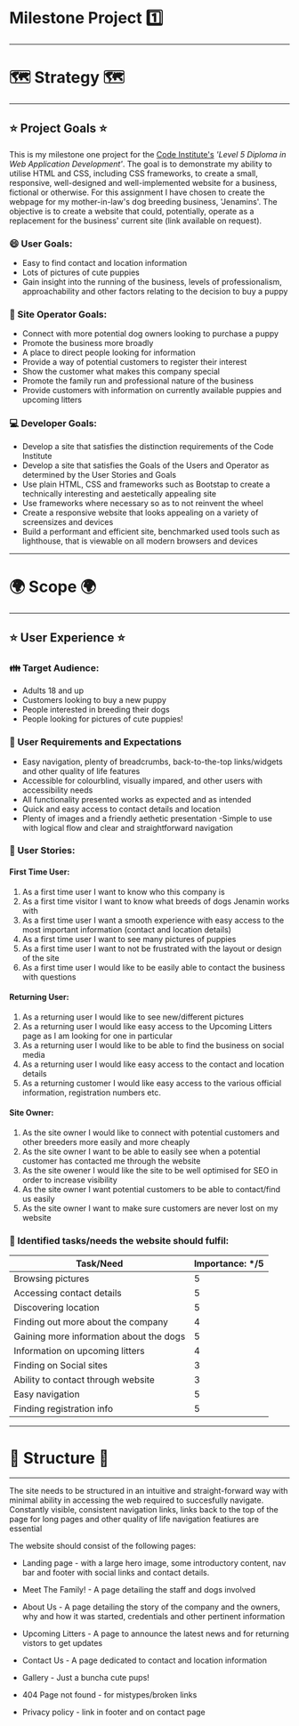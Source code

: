 # Milestone Project :one:

---

# :world_map: Strategy :world_map:

---

## :star: Project Goals :star:

This is my milestone one project for the
[Code Institute's](http://www.codeinstitute.net) _'Level 5 Diploma in Web
Application Development'_. The goal is to demonstrate my ability to utilise HTML
and CSS, including CSS frameworks, to create a small, responsive, well-designed
and well-implemented website for a business, fictional or otherwise. For this
assignment I have chosen to create the webpage for my mother-in-law's dog
breeding business, 'Jenamins'. The objective is to create a website that could,
potentially, operate as a replacement for the business' current site (link
available on request).

### :smile: User Goals:

- Easy to find contact and location information
- Lots of pictures of cute puppies
- Gain insight into the running of the business, levels of professionalism,
  approachability and other factors relating to the decision to buy a puppy

### :dog: Site Operator Goals:

- Connect with more potential dog owners looking to purchase a puppy
- Promote the business more broadly
- A place to direct people looking for information
- Provide a way of potential customers to register their interest
- Show the customer what makes this company special
- Promote the family run and professional nature of the business
- Provide customers with information on currently available puppies and upcoming
  litters

### :computer: Developer Goals:

- Develop a site that satisfies the distinction requirements of the Code
  Institute
- Develop a site that satisfies the Goals of the Users and Operator as
  determined by the User Stories and Goals
- Use plain HTML, CSS and frameworks such as Bootstap to create a technically
  interesting and aestetically appealing site
- Use frameworks where necessary so as to not reinvent the wheel
- Create a responsive website that looks appealing on a variety of screensizes
  and devices
- Build a performant and efficient site, benchmarked used tools such as
  lighthouse, that is viewable on all modern browsers and devices

---

# :earth_africa: Scope :earth_africa:

---

## :star: User Experience :star:

### :family: Target Audience:

- Adults 18 and up
- Customers looking to buy a new puppy
- People interested in breeding their dogs
- People looking for pictures of cute puppies!

### :dart: User Requirements and Expectations

- Easy navigation, plenty of breadcrumbs, back-to-the-top links/widgets and
  other quality of life features
- Accessible for colourblind, visually impared, and other users with
  accessibility needs
- All functionality presented works as expected and as intended
- Quick and easy access to contact details and location
- Plenty of images and a friendly aethetic presentation -Simple to use with
  logical flow and clear and straightforward navigation

### :book: User Stories:

#### First Time User:

1. As a first time user I want to know who this company is
2. As a first time visitor I want to know what breeds of dogs Jenamin works with
3. As a first time user I want a smooth experience with easy access to the most
   important information (contact and location details)
4. As a first time user I want to see many pictures of puppies
5. As a first time user I want to not be frustrated with the layout or design of
   the site
6. As a first time user I would like to be easily able to contact the business
   with questions

#### Returning User:

1. As a returning user I would like to see new/different pictures
2. As a returning user I would like easy access to the Upcoming Litters page as
   I am looking for one in particular
3. As a returning user I would like to be able to find the business on social
   media
4. As a returning user I would like easy access to the contact and location
   details
5. As a returning customer I would like easy access to the various official
   information, registration numbers etc.

#### Site Owner:

1. As the site owner I would like to connect with potential customers and other
   breeders more easily and more cheaply
2. As the site owner I want to be able to easily see when a potential customer
   has contacted me through the website
3. As the site owener I would like the site to be well optimised for SEO in
   order to increase visibility
4. As the site owner I want potential customers to be able to contact/find us
   easily
5. As the site owner I want to make sure customers are never lost on my website

### :jigsaw: Identified tasks/needs the website should fulfil:

| Task/Need                               | Importance: \*/5 |
| --------------------------------------- | ---------------- |
| Browsing pictures                       | 5                |
| Accessing contact details               | 5                |
| Discovering location                    | 5                |
| Finding out more about the company      | 4                |
| Gaining more information about the dogs | 5                |
| Information on upcoming litters         | 4                |
| Finding on Social sites                 | 3                |
| Ability to contact through website      | 3                |
| Easy navigation                         | 5                |
| Finding registration info               | 5                |

---

# :bricks: Structure :bricks:

---

The site needs to be structured in an intuitive and straight-forward way with
minimal ability in accessing the web required to succesfully navigate.
Constantly visible, consistent navigation links, links back to the top of the
page for long pages and other quality of life navigation featiures are essential

The website should consist of the following pages:

- Landing page - with a large hero image, some introductory content, nav bar and
  footer with social links and contact details.

- Meet The Family! - A page detailing the staff and dogs involved

- About Us - A page detailing the story of the company and the owners, why and
  how it was started, credentials and other pertinent information

- Upcoming Litters - A page to announce the latest news and for returning
  vistors to get updates

- Contact Us - A page dedicated to contact and location information

- Gallery - Just a buncha cute pups!

- 404 Page not found - for mistypes/broken links

- Privacy policy - link in footer and on contact page
